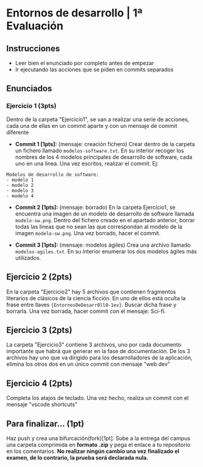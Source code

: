 # Entornos de desarrollo | 1ª Evaluación

## Instrucciones

- Leer bien el enunciado por completo antes de empezar
- Ir ejecutando las acciones que se piden en commits separados

## Enunciados

### Ejercicio 1 (3pts)

Dentro de la carpeta "Ejercicio1", se van a realizar una serie de acciones, cada una de ellas en un commit aparte y con un mensaje de commit diferente

- **Commit 1 [1pts]:** (mensaje: creación fichero) Crear dentro de la carpeta un fichero llamado `modelos-software.txt`. En su interior recoger los nombres de los 4 modelos principales de desarrollo de software, cada uno en una línea. Una vez escritos, realizar el commit. Ej:

```
Modelos de desarrollo de software:
- modelo 1
- modelo 2
- modelo 3
- modelo 4
```

- **Commit 2 [1pts]:** (mensaje: borrado) En la carpeta Ejercicio1, se encuentra una imagen de un modelo de desarrollo de software llamada `modelo-sw.png`. Dentro del fichero creado en el apartado anterior, borrar todas las líneas que no sean las que correspondan al modelo de la imagen `modelo-sw.png`. Una vez borrado, hacer el commit.

- **Commit 3 [1pts]:** (mensaje: modelos ágiles) Crea una archivo llamado `modelos-agiles.txt`. En su interior enumerar los dos modelos ágiles más utilizados.

## Ejercicio 2 (2pts)

En la carpeta "Ejercicio2" hay 5 archivos que contienen fragmentos literarios de clásicos de la ciencia ficción. En uno de ellos está oculta la frase entre llaves `{EntornosDeDesarr0ll0-1ev}`. Buscar dicha frase y borrarla. Una vez borrada, hacer commit con el mensaje: Sci-fi.

## Ejercicio 3 (2pts)

La carpeta "Ejercicio3" contiene 3 archivos, uno por cada documento importante que habrá que generar en la fase de documentación. De los 3 archivos hay uno que va dirigido para los desarrolladores de la aplicación, elimina los otros dos en un único commit con mensaje "web dev"

## Ejercicio 4 (2pts)

Completa los atajos de teclado. Una vez hecho, realiza un commit con el mensaje "vscode shortcuts"

## Para finalizar... (1pt)

Haz push y crea una bifurcación(fork)[1pt]. Sube a la entrega del campus una carpeta comprimida en **formato .zip** y pega el enlace a tu repositorio en los comentarios. **No realizar ningún cambio una vez finalizado el examen, de lo contrario, la prueba será declarada nula.**
